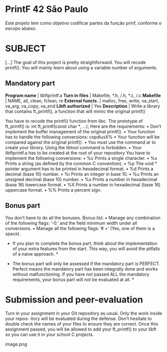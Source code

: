 # PrintF 42 São Paulo
Este projeto tem como objetivo codificar partes da função prinf, conforme o escopo abaixo.

# SUBJECT
[...]
The goal of this project is pretty straightforward. You will recode printf().
You will mainly learn about using a variable number of arguments.

## Mandatory part

**Program name**	|	libftprintf.a
**Turn in files**	|	Makefile, *.h, */*.h, *.c, */*.c
**Makefile**	|	NAME, all, clean, fclean, re
**External functs.**	|	malloc, free, write, va_start, va_arg, va_copy, va_end
**Libft authorized**	|	Yes
**Description**	|	Write a library that contains ft_printf(), a function that will mimic the original printf()

You have to recode the printf() function from libc.
The prototype of ft_printf() is:
int ft_printf(const char *, ...);
Here are the requirements:
• Don’t implement the buffer management of the original printf().
• Your function has to handle the following conversions: cspdiuxX%
• Your function will be compared against the original printf().
• You must use the command ar to create your library.
Using the libtool command is forbidden.
• Your libftprintf.a has to be created at the root of your repository
You have to implement the following conversions:
• %c Prints a single character.
• %s Prints a string (as defined by the common C convention).
• %p The void * pointer argument has to be printed in hexadecimal format.
• %d Prints a decimal (base 10) number.
• %i Prints an integer in base 10.
• %u Prints an unsigned decimal (base 10) number.
• %x Prints a number in hexadecimal (base 16) lowercase format.
• %X Prints a number in hexadecimal (base 16) uppercase format.
• %% Prints a percent sign.

## Bonus part

You don’t have to do all the bonuses.
Bonus list:
• Manage any combination of the following flags: ’-0.’ and the field minimum width
under all conversions.
• Manage all the following flags: ’# +’ (Yes, one of them is a space).


* If you plan to complete the bonus part, think about the implementation of your extra features from the start. This way, you will avoid the pitfalls of a naive approach. *

* The bonus part will only be assessed if the mandatory part is PERFECT. Perfect means the mandatory part has been integrally done and works without malfunctioning. If you have not passed ALL the mandatory requirements, your bonus part will not be evaluated at all. *

# Submission and peer-evaluation

Turn in your assignment in your Git repository as usual. Only the work inside your repos-
itory will be evaluated during the defense. Don’t hesitate to double check the names of
your files to ensure they are correct.
Once this assignment passed, you will be allowed to add your ft_printf() to your
libft so you can use it in your school C projects.

image.png